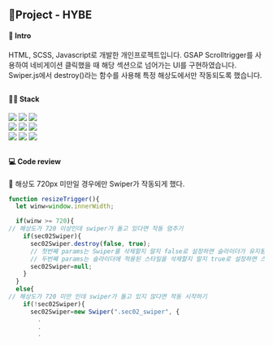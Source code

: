 ## 🚩Project - HYBE

#### 📰 Intro 
HTML, SCSS, Javascript로 개발한 개인프로젝트입니다. GSAP Scrolltrigger를 사용하여 네비게이션 클릭했을 때 해당 섹션으로 넘어가는 UI를 구현하였습니다. Swiper.js에서 destroy()라는 함수를 사용해 특정 해상도에서만 작동되도록 했습니다. 
##
#### 👩‍💻 Stack 
<div>
  <img src="https://img.shields.io/badge/html-e34f26?style=for-the-badge&logo=html5&logoColor=white">
  <img src="https://img.shields.io/badge/Scss-CC6699?style=for-the-badge&logo=sass&logoColor=white">
  <img src="https://img.shields.io/badge/Javascript-F7DF1E?style=for-the-badge&logo=javascript&logoColor=white">
</div>
<div>
  <img src="https://img.shields.io/badge/Figma-F24E1E?style=for-the-badge&logo=figma&logoColor=white">
  <img src="https://img.shields.io/badge/git-F05032?style=for-the-badge&logo=git&logoColor=white">
  <img src="https://img.shields.io/badge/github-181717?style=for-the-badge&logo=github&logoColor=white">
</div>
<div>
  <img src="https://img.shields.io/badge/gsap-0AE448?style=for-the-badge&logo=gsap&logoColor=white">
  <img src="https://img.shields.io/badge/swiper.js-6332F6?style=for-the-badge&logo=aos&logoColor=white">
  <img src="https://img.shields.io/badge/aos-1FA2ED?style=for-the-badge&logo=aos&logoColor=white">
</div>

##
#### 💻 Code review
🔸 해상도 720px 미만일 경우에만 Swiper가 작동되게 했다.
```javascript
function resizeTrigger(){
  let winw=window.innerWidth;

  if(winw >= 720){
// 해상도가 720 이상인데 swiper가 돌고 있다면 작동 멈추기
    if(sec02Swiper){
      sec02Swiper.destroy(false, true);
      // 첫번째 params는 Swiper를 삭제할지 말지 false로 설정하면 슬라이더가 유지됨
      // 두번째 params는 슬라이더에 적용된 스타일을 삭제할지 말지 true로 설정하면 스타일 제거됨
      sec02Swiper=null;
    }
  }
  else{
// 해상도가 720 미만 인데 swiper가 돌고 있지 않다면 작동 시작하기
    if(!sec02Swiper){
      sec02Swiper=new Swiper(".sec02_swiper", {
        .
        .
        .
```
